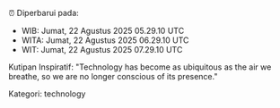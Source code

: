 ⏰ Diperbarui pada:
- WIB: Jumat, 22 Agustus 2025 05.29.10 UTC
- WITA: Jumat, 22 Agustus 2025 06.29.10 UTC
- WIT: Jumat, 22 Agustus 2025 07.29.10 UTC

Kutipan Inspiratif:
"Technology has become as ubiquitous as the air we breathe, so we are no longer conscious of its presence."


Kategori: technology

